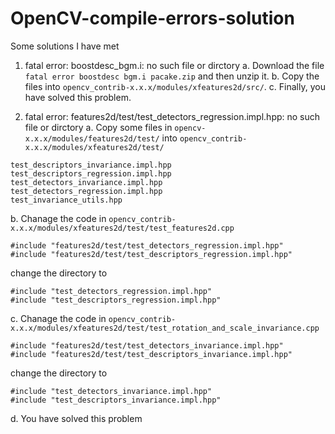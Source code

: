 # OpenCV-compile-errors-solution
Some solutions I have met

1. fatal error: boostdesc_bgm.i: no such file or dirctory
a. Download the file `fatal error boostdesc bgm.i pacake.zip` and then unzip it.
b. Copy the files into `opencv_contrib-x.x.x/modules/xfeatures2d/src/`.
c. Finally, you have solved this problem.


2. fatal error: features2d/test/test_detectors_regression.impl.hpp: no such file or dirctory
a. Copy some files in `opencv-x.x.x/modules/features2d/test/` into `opencv_contrib-x.x.x/modules/xfeatures2d/test/`
```
test_descriptors_invariance.impl.hpp
test_descriptors_regression.impl.hpp
test_detectors_invariance.impl.hpp
test_detectors_regression.impl.hpp
test_invariance_utils.hpp
```
b. Chanage the code in `opencv_contrib-x.x.x/modules/xfeatures2d/test/test_features2d.cpp`

```
#include "features2d/test/test_detectors_regression.impl.hpp"
#include "features2d/test/test_descriptors_regression.impl.hpp"
```
change the directory to
```
#include "test_detectors_regression.impl.hpp"
#include "test_descriptors_regression.impl.hpp"
```
c. Chanage the code in `opencv_contrib-x.x.x/modules/xfeatures2d/test/test_rotation_and_scale_invariance.cpp`

```
#include "features2d/test/test_detectors_invariance.impl.hpp" 
#include "features2d/test/test_descriptors_invariance.impl.hpp"
```
change the directory to
```
#include "test_detectors_invariance.impl.hpp"
#include "test_descriptors_invariance.impl.hpp"
```
d. You have solved this problem
